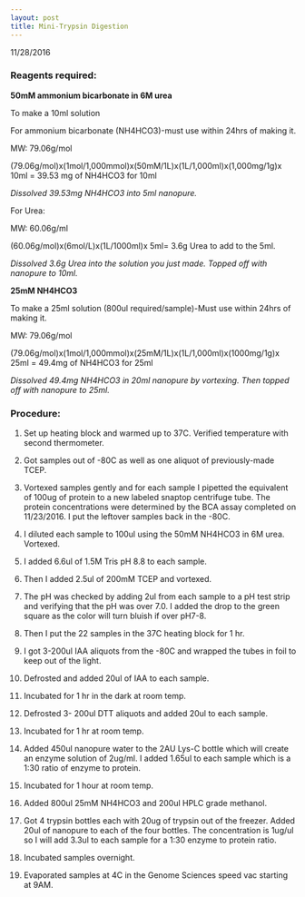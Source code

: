 ```yaml
---
layout: post
title: Mini-Trypsin Digestion
---
```


11/28/2016

### Reagents required:

__50mM ammonium bicarbonate in 6M urea__

To make a 10ml solution

For ammonium bicarbonate (NH4HCO3)-must use within 24hrs of making it.

MW: 79.06g/mol

(79.06g/mol)x(1mol/1,000mmol)x(50mM/1L)x(1L/1,000ml)x(1,000mg/1g)x 10ml = 39.53 mg of NH4HCO3 for 10ml

_Dissolved 39.53mg NH4HCO3 into 5ml nanopure._

For Urea:

MW: 60.06g/ml

(60.06g/mol)x(6mol/L)x(1L/1000ml)x 5ml= 3.6g Urea to add to the 5ml.

_Dissolved 3.6g Urea into the solution you just made. Topped off with nanopure to 10ml._

__25mM NH4HCO3__

To make a 25ml solution (800ul required/sample)-Must use within 24hrs of making it.

MW: 79.06g/mol

(79.06g/mol)x(1mol/1,000mmol)x(25mM/1L)x(1L/1,000ml)x(1000mg/1g)x 25ml = 49.4mg of NH4HCO3 for 25ml

_Dissolved 49.4mg NH4HCO3 in 20ml nanopure by vortexing. Then topped off with nanopure to 25ml._

### Procedure:

1) Set up heating block and warmed up to 37C. Verified temperature with second thermometer.

2) Got samples out of -80C as well as one aliquot of previously-made TCEP.

3) Vortexed samples gently and for each sample I pipetted the equivalent of 100ug of protein to a new labeled snaptop centrifuge tube. The protein concentrations were determined by the BCA assay completed on 11/23/2016. I put the leftover samples back in the -80C.

4) I diluted each sample to 100ul using the 50mM NH4HCO3 in 6M urea. Vortexed.

5) I added 6.6ul of 1.5M Tris pH 8.8 to each sample.

6) Then I added 2.5ul of 200mM TCEP and vortexed.

7) The pH was checked by adding 2ul from each sample to a pH test strip and verifying that the pH was over 7.0. I added the drop to the green square as the color will turn bluish if over pH7-8.

8) Then I put the 22 samples in the 37C heating block for 1 hr.

9) I got 3-200ul IAA aliquots from the -80C and wrapped the tubes in foil to keep out of the light.

10) Defrosted and added 20ul of IAA to each sample.

11) Incubated for 1 hr in the dark at room temp.

12) Defrosted 3- 200ul DTT aliquots and added 20ul to each sample.

13) Incubated for 1 hr at room temp.

14) Added 450ul nanopure water to the 2AU Lys-C bottle which will create an enzyme solution of 2ug/ml. I added 1.65ul to each sample which is a 1:30 ratio of enzyme to protein.

15) Incubated for 1 hour at room temp.

16) Added 800ul 25mM NH4HCO3 and 200ul HPLC grade methanol.

17) Got 4 trypsin bottles each with 20ug of trypsin out of the freezer. Added 20ul of nanopure to each of the four bottles. The concentration is 1ug/ul so I will add 3.3ul to each sample for a 1:30 enzyme to protein ratio.

18) Incubated samples overnight.

19) Evaporated samples at 4C in the Genome Sciences speed vac starting at 9AM.


